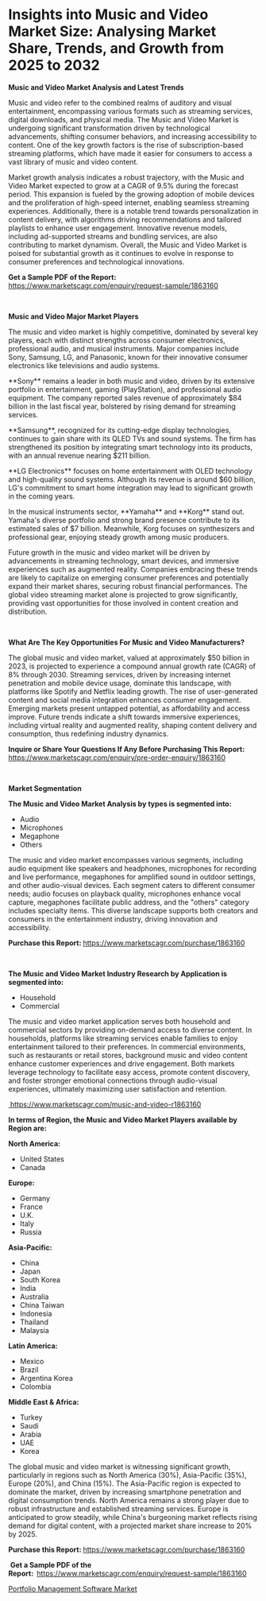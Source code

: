 <p><h1>Insights into Music and Video Market Size: Analysing Market Share, Trends, and Growth from 2025 to 2032</h1></p><p><strong>Music and Video Market Analysis and Latest Trends</strong></p>
<p><p>Music and video refer to the combined realms of auditory and visual entertainment, encompassing various formats such as streaming services, digital downloads, and physical media. The Music and Video Market is undergoing significant transformation driven by technological advancements, shifting consumer behaviors, and increasing accessibility to content. One of the key growth factors is the rise of subscription-based streaming platforms, which have made it easier for consumers to access a vast library of music and video content.</p><p>Market growth analysis indicates a robust trajectory, with the Music and Video Market expected to grow at a CAGR of 9.5% during the forecast period. This expansion is fueled by the growing adoption of mobile devices and the proliferation of high-speed internet, enabling seamless streaming experiences. Additionally, there is a notable trend towards personalization in content delivery, with algorithms driving recommendations and tailored playlists to enhance user engagement. Innovative revenue models, including ad-supported streams and bundling services, are also contributing to market dynamism. Overall, the Music and Video Market is poised for substantial growth as it continues to evolve in response to consumer preferences and technological innovations.</p></p>
<p><strong>Get a Sample PDF of the Report:&nbsp;</strong> <a href="https://www.marketscagr.com/enquiry/request-sample/1863160?utm_campaign=1126&utm_medium=2&utm_source=Github&utm_content=ia&utm_term=10032025&utm_id=music-and-video">https://www.marketscagr.com/enquiry/request-sample/1863160</a></p>
<p>&nbsp;</p>
<p><strong>Music and Video Major Market Players</strong></p>
<p><p>The music and video market is highly competitive, dominated by several key players, each with distinct strengths across consumer electronics, professional audio, and musical instruments. Major companies include Sony, Samsung, LG, and Panasonic, known for their innovative consumer electronics like televisions and audio systems. </p><p>**Sony** remains a leader in both music and video, driven by its extensive portfolio in entertainment, gaming (PlayStation), and professional audio equipment. The company reported sales revenue of approximately $84 billion in the last fiscal year, bolstered by rising demand for streaming services.</p><p>**Samsung**, recognized for its cutting-edge display technologies, continues to gain share with its QLED TVs and sound systems. The firm has strengthened its position by integrating smart technology into its products, with an annual revenue nearing $211 billion.</p><p>**LG Electronics** focuses on home entertainment with OLED technology and high-quality sound systems. Although its revenue is around $60 billion, LG's commitment to smart home integration may lead to significant growth in the coming years.</p><p>In the musical instruments sector, **Yamaha** and **Korg** stand out. Yamaha's diverse portfolio and strong brand presence contribute to its estimated sales of $7 billion. Meanwhile, Korg focuses on synthesizers and professional gear, enjoying steady growth among music producers.</p><p>Future growth in the music and video market will be driven by advancements in streaming technology, smart devices, and immersive experiences such as augmented reality. Companies embracing these trends are likely to capitalize on emerging consumer preferences and potentially expand their market shares, securing robust financial performances. The global video streaming market alone is projected to grow significantly, providing vast opportunities for those involved in content creation and distribution.</p></p>
<p>&nbsp;</p>
<p><strong>What Are The Key Opportunities For Music and Video Manufacturers?</strong></p>
<p><p>The global music and video market, valued at approximately $50 billion in 2023, is projected to experience a compound annual growth rate (CAGR) of 8% through 2030. Streaming services, driven by increasing internet penetration and mobile device usage, dominate this landscape, with platforms like Spotify and Netflix leading growth. The rise of user-generated content and social media integration enhances consumer engagement. Emerging markets present untapped potential, as affordability and access improve. Future trends indicate a shift towards immersive experiences, including virtual reality and augmented reality, shaping content delivery and consumption, thus redefining industry dynamics.</p></p>
<p><strong>Inquire or Share Your Questions If Any Before Purchasing This Report:</strong> <a href="https://www.marketscagr.com/enquiry/pre-order-enquiry/1863160?utm_campaign=1126&utm_medium=2&utm_source=Github&utm_content=ia&utm_term=10032025&utm_id=music-and-video">https://www.marketscagr.com/enquiry/pre-order-enquiry/1863160</a></p>
<p>&nbsp;</p>
<p><strong>Market Segmentation</strong></p>
<p><strong>The Music and Video Market Analysis by types is segmented into:</strong></p>
<p><ul><li>Audio</li><li>Microphones</li><li>Megaphone</li><li>Others</li></ul></p>
<p><p>The music and video market encompasses various segments, including audio equipment like speakers and headphones, microphones for recording and live performance, megaphones for amplified sound in outdoor settings, and other audio-visual devices. Each segment caters to different consumer needs; audio focuses on playback quality, microphones enhance vocal capture, megaphones facilitate public address, and the "others" category includes specialty items. This diverse landscape supports both creators and consumers in the entertainment industry, driving innovation and accessibility.</p></p>
<p><strong>Purchase this Report:&nbsp;</strong><a href="https://www.marketscagr.com/purchase/1863160?utm_campaign=1126&utm_medium=2&utm_source=Github&utm_content=ia&utm_term=10032025&utm_id=music-and-video">https://www.marketscagr.com/purchase/1863160</a></p>
<p>&nbsp;</p>
<p><strong>The Music and Video Market Industry Research by Application is segmented into:</strong></p>
<p><ul><li>Household</li><li>Commercial</li></ul></p>
<p><p>The music and video market application serves both household and commercial sectors by providing on-demand access to diverse content. In households, platforms like streaming services enable families to enjoy entertainment tailored to their preferences. In commercial environments, such as restaurants or retail stores, background music and video content enhance customer experiences and drive engagement. Both markets leverage technology to facilitate easy access, promote content discovery, and foster stronger emotional connections through audio-visual experiences, ultimately maximizing user satisfaction and retention.</p></p>
<p><a href="https://www.marketscagr.com/music-and-video-r1863160?utm_campaign=1126&utm_medium=2&utm_source=Github&utm_content=ia&utm_term=10032025&utm_id=music-and-video">&nbsp;https://www.marketscagr.com/music-and-video-r1863160</a></p>
<p><strong>In terms of Region, the Music and Video Market Players available by Region are:</strong></p>
<p>
    <p> <strong> North America: </strong>
        <ul>
            <li>United States</li>
            <li>Canada</li>
        </ul>
        </p> 
    <p> <strong> Europe: </strong>
        <ul>
            <li>Germany</li>
            <li>France</li>
            <li>U.K.</li>
            <li>Italy</li>
            <li>Russia</li>
        </ul>
        </p> 
    <p> <strong> Asia-Pacific: </strong>
        <ul>
            <li>China</li>
            <li>Japan</li>
            <li>South Korea</li>
            <li>India</li>
            <li>Australia</li>
            <li>China Taiwan</li>
            <li>Indonesia</li>
            <li>Thailand</li>
            <li>Malaysia</li>
        </ul>
        </p> 
    <p> <strong> Latin America: </strong>
        <ul>
            <li>Mexico</li>
            <li>Brazil</li>
            <li>Argentina Korea</li>
            <li>Colombia</li>
        </ul>
        </p> 
    <p> <strong> Middle East & Africa: </strong>
        <ul>
            <li>Turkey</li>
            <li>Saudi</li>
            <li>Arabia</li>
            <li>UAE</li>
            <li>Korea</li>
        </ul>
    </p>
    </p>
<p><p>The global music and video market is witnessing significant growth, particularly in regions such as North America (30%), Asia-Pacific (35%), Europe (20%), and China (15%). The Asia-Pacific region is expected to dominate the market, driven by increasing smartphone penetration and digital consumption trends. North America remains a strong player due to robust infrastructure and established streaming services. Europe is anticipated to grow steadily, while China's burgeoning market reflects rising demand for digital content, with a projected market share increase to 20% by 2025.</p></p>
<p><strong>Purchase this Report: </strong><a href="https://www.marketscagr.com/purchase/1863160?utm_campaign=1126&utm_medium=2&utm_source=Github&utm_content=ia&utm_term=10032025&utm_id=music-and-video">https://www.marketscagr.com/purchase/1863160</a></p>
<p>&nbsp;<strong>Get a Sample PDF of the Report:&nbsp;&nbsp;</strong><a href="https://www.marketscagr.com/enquiry/request-sample/1863160?utm_campaign=1126&utm_medium=2&utm_source=Github&utm_content=ia&utm_term=10032025&utm_id=music-and-video">https://www.marketscagr.com/enquiry/request-sample/1863160</a></p>
<p><strong></strong></p>
<p><p><a href="https://github.com/julyju69/Market-Research-Report-List-6/blob/main/portfolio-management-software-market.md?utm_campaign=1126&utm_medium=2&utm_source=Github&utm_content=ia&utm_term=10032025&utm_id=music-and-video">Portfolio Management Software Market</a></p></p>